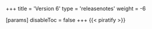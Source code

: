 +++
title = 'Version 6'
type = 'releasenotes'
weight = -6

[params]
  disableToc = false
+++
{{< piratify >}}
